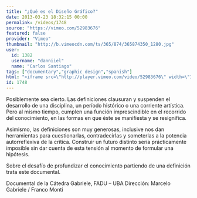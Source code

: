 ```yaml
---
title: "¿Qué es el Diseño Gráfico?"
date: 2013-03-23 18:32:15 00:00
permalink: /videos/1748
source: "https://vimeo.com/52983676"
featured: false
provider: "Vimeo"
thumbnail: "http://b.vimeocdn.com/ts/365/874/365874350_1280.jpg"
user:
  id: 1382
  username: "danniiel"
  name: "Carlos Santiago"
tags: ["documentary","graphic design","spanish"]
html: "<iframe src=\"http://player.vimeo.com/video/52983676\" width=\"1280\" height=\"720\" frameborder=\"0\" webkitAllowFullScreen mozallowfullscreen allowFullScreen></iframe>"
id: 1748
---
```


Posiblemente sea cierto. Las definiciones clausuran y suspenden el desarrollo de una disciplina, un período histórico o una corriente artística. Pero al mismo tiempo, cumplen una función imprescindible en el recorrido del conocimiento, en las formas en que éste se manifiesta y se resignifica.

Asimismo, las definiciones son muy generosas, inclusive nos dan herramientas para cuestionarlas, contradecirlas y someterlas a la potencia autorreflexiva de la crítica. Construir un futuro distinto sería prácticamente imposible sin dar cuenta de esta tensión al momento de formular una hipótesis.

Sobre el desafío de profundizar el conocimiento partiendo de una definición trata este documental.

Documental de la Cátedra Gabriele, FADU – UBA
Dirección: Marcelo Gabriele / Franco Monti